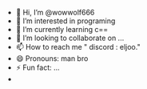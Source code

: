 - 👋 Hi, I’m @wowwolf666
- 👀 I’m interested in programing
- 🌱 I’m currently learning c==
- 💞️ I’m looking to collaborate on ...
- 📫 How to reach me " discord : eljoo."
- 😄 Pronouns: man bro
- ⚡ Fun fact: ...
- 
<!---
wowwolf666/wowwolf666 is a ✨ special ✨ repository because its `README.md` (this file) appears on your GitHub profile.
You can click the Preview link to take a look at your changes.
--->
